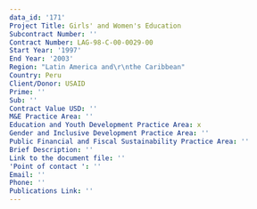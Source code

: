 ```yaml
---
data_id: '171'
Project Title: Girls' and Women's Education
Subcontract Number: ''
Contract Number: LAG-98-C-00-0029-00
Start Year: '1997'
End Year: '2003'
Region: "Latin America and\r\nthe Caribbean"
Country: Peru
Client/Donor: USAID
Prime: ''
Sub: ''
Contract Value USD: ''
M&E Practice Area: ''
Education and Youth Development Practice Area: x
Gender and Inclusive Development Practice Area: ''
Public Financial and Fiscal Sustainability Practice Area: ''
Brief Description: ''
Link to the document file: ''
'Point of contact ': ''
Email: ''
Phone: ''
Publications Link: ''
---
```

